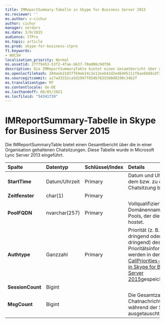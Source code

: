 ```yaml
---
title: IMReportSummary-Tabelle in Skype for Business Server 2015
ms.reviewer: ''
ms.author: v-cichur
author: cichur
manager: serdars
ms.date: 3/9/2015
audience: ITPro
ms.topic: article
ms.prod: skype-for-business-itpro
f1.keywords:
- NOCSH
localization_priority: Normal
ms.assetid: 27ff9453-53f2-4fae-b637-70a086c9df96
description: Die IMReportSummaryTable bietet einen Gesamtbericht über die in einer Organisation gehaltenen Chatsitzungen. Diese Tabelle wurde in Microsoft Lync Server 2013 eingeführt.
ms.openlocfilehash: 204aeb21037f69eb34c2e12ee642d2ed6495111f8ae68d8c8f3786eb49a957fa
ms.sourcegitcommit: a17ad3332ca5d2997f85db7835500d8190c34b2f
ms.translationtype: MT
ms.contentlocale: de-DE
ms.lasthandoff: 08/05/2021
ms.locfileid: "54341720"
---
```

# <a name="imreportsummary-table-in-skype-for-business-server-2015"></a>IMReportSummary-Tabelle in Skype for Business Server 2015
 
Die IMReportSummaryTable bietet einen Gesamtbericht über die in einer Organisation gehaltenen Chatsitzungen. Diese Tabelle wurde in Microsoft Lync Server 2013 eingeführt.
  
|**Spalte**|**Datentyp**|**Schlüssel/Index**|**Details**|
|:-----|:-----|:-----|:-----|
|**StartTime** <br/> |Datum/Uhrzeit  <br/> |Primary  <br/> |Datum und Uhrzeit, an dem bzw. zu der die Chatsitzung begann.  <br/> |
|**Zeitfenster** <br/> |char(1)  <br/> |Primary  <br/> ||
|**PoolFQDN** <br/> |nvarchar(257)  <br/> |Primary  <br/> |Vollqualifizierter Domänenname des Pools, der die Sitzung hostet.  <br/> |
|**Authtype** <br/> |Ganzzahl  <br/> |Primary  <br/> |Priorität (z. B. dringend oder nicht dringend) des Anrufs. Prioritätsinformationen werden in der [CallPriorities-Tabelle in Skype for Business Server 2015](callpriorities.md)gespeichert.  <br/> |
|**SessionCount** <br/> |Bigint  <br/> |||
|**MsgCount** <br/> |Bigint  <br/> ||Die Gesamtzahl der Chatnachrichten, die während der Sitzung ausgetauscht wurden.  <br/> |
   

